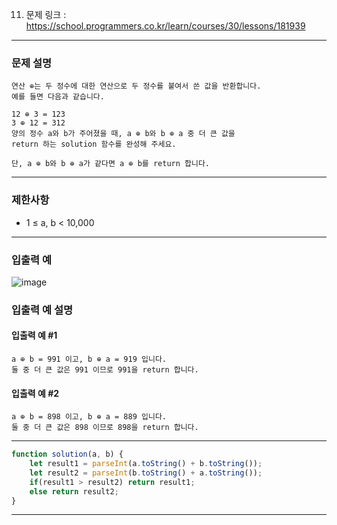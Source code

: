 11. 문제 링크 : https://school.programmers.co.kr/learn/courses/30/lessons/181939
---
### 문제 설명
~~~
연산 ⊕는 두 정수에 대한 연산으로 두 정수를 붙여서 쓴 값을 반환합니다.
예를 들면 다음과 같습니다.

12 ⊕ 3 = 123
3 ⊕ 12 = 312
양의 정수 a와 b가 주어졌을 때, a ⊕ b와 b ⊕ a 중 더 큰 값을
return 하는 solution 함수를 완성해 주세요.

단, a ⊕ b와 b ⊕ a가 같다면 a ⊕ b를 return 합니다.
~~~
---
### 제한사항

- 1 ≤ a, b < 10,000
---
### 입출력 예
![image](https://github.com/Leejinuk123/ProgrammersCodingTest/assets/50895677/d3a84885-baa5-44a2-aeed-65a082307e39)


### 입출력 예 설명
#### 입출력 예 #1
~~~
a ⊕ b = 991 이고, b ⊕ a = 919 입니다.
둘 중 더 큰 값은 991 이므로 991을 return 합니다.
~~~
#### 입출력 예 #2
~~~
a ⊕ b = 898 이고, b ⊕ a = 889 입니다.
둘 중 더 큰 값은 898 이므로 898을 return 합니다.
~~~
---
~~~js
function solution(a, b) {
    let result1 = parseInt(a.toString() + b.toString());
    let result2 = parseInt(b.toString() + a.toString());
    if(result1 > result2) return result1;
    else return result2;
}
~~~
---
